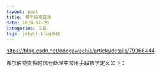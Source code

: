 ```yaml
---
layout: post
title: 希尔伯特变换
date: 2019-04-29 
categories: 工具
tags: jekyll blog系统
---
```


https://blog.csdn.net/edogawachia/article/details/79366444

希尔伯特变换时信号处理中常用手段数学定义如下：


